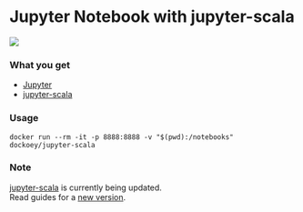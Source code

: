 # Jupyter Notebook with jupyter-scala

[![](https://badge.imagelayers.io/dockoey/jupyter-scala:latest.svg)](https://imagelayers.io/?images=dockoey/jupyter-scala:latest 'Get your own badge on imagelayers.io')

### What you get
  * [Jupyter](http://jupyter.readthedocs.org/en/latest/install.html)
  * [jupyter-scala](https://github.com/alexarchambault/jupyter-scala)

### Usage

```shell
docker run --rm -it -p 8888:8888 -v "$(pwd):/notebooks" dockoey/jupyter-scala
```

### Note
  [jupyter-scala](https://github.com/alexarchambault/jupyter-scala) is currently being updated.  
  Read guides for a [new version](https://github.com/alexarchambault/jupyter-scala/tree/topic/update-readme).

